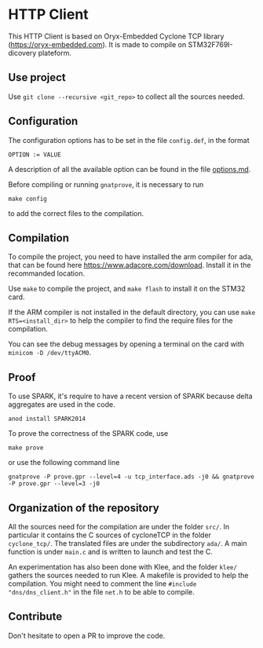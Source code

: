 HTTP Client
===========

This HTTP Client is based on Oryx-Embedded Cyclone TCP library 
(https://oryx-embedded.com).
It is made to compile on STM32F769I-dicovery plateform.

Use project
-----------

Use `git clone --recursive <git_repo>` to collect all the sources
needed.

Configuration
-------------

The configuration options has to be set in the file `config.def`,
in the format
```
OPTION := VALUE
```
A description of all the available option can be found in the file
[options.md](options.md).

Before compiling or running `gnatprove`, it is necessary to run
```
make config
```
to add the correct files to the compilation.

Compilation
-----------

To compile the project, you need to have installed the arm compiler for
ada, that can be found here https://www.adacore.com/download. Install it
in the recommanded location.

Use `make` to compile the project, and `make flash` to install it
on the STM32 card.

If the ARM compiler is not installed in the default directory, you can use
`make RTS=<install_dir>` to help the compiler to find the require files
for the compilation.

You can see the debug messages by opening a terminal on the card
with `minicom -D /dev/ttyACM0`.

Proof
-----

To use SPARK, it's require to have a recent version of SPARK because delta aggregates
are used in the code.
```
anod install SPARK2014
```

To prove the correctness of the SPARK code, use
```
make prove
```
or use the following command line
```
gnatprove -P prove.gpr --level=4 -u tcp_interface.ads -j0 && gnatprove -P prove.gpr --level=3 -j0
```

Organization of the repository
------------------------------

All the sources need for the compilation are under the folder `src/`. In particular
it contains the C sources of cycloneTCP in the folder `cyclone_tcp/`. The translated
files are under the subdirectory `ada/`. A main function is under `main.c` and is
written to launch and test the C.

An experimentation has also been done with Klee, and the folder `klee/` gathers the
sources needed to run Klee. A makefile is provided to help the compilation. You
might need to comment the line `#include "dns/dns_client.h"` in the file `net.h`
to be able to compile.

Contribute
----------

Don't hesitate to open a PR to improve the code.
